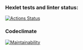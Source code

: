### Hexlet tests and linter status:
[![Actions Status](https://github.com/R1zd/frontend-project-44/workflows/hexlet-check/badge.svg)](https://github.com/R1zd/frontend-project-44/actions)

### Codeclimate
[![Maintainability](https://api.codeclimate.com/v1/badges/a99a88d28ad37a79dbf6/maintainability)](https://codeclimate.com/github/codeclimate/codeclimate/maintainability)